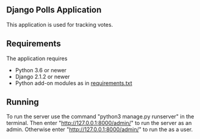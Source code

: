  ## Django Polls Application
 This application is used for tracking votes.

 ## Requirements

 The application requires
 * Python 3.6 or newer
 * Django 2.1.2 or newer
 * Python add-on modules as in [requirements.txt](requirements.txt)

 ## Running
 To run the server use the command "python3 manage.py runserver" in the terminal.
 Then enter "http://127.0.0.1:8000/admin/" to run the server as an admin.
 Otherwise enter "http://127.0.0.1:8000/admin/" to run the as a user.